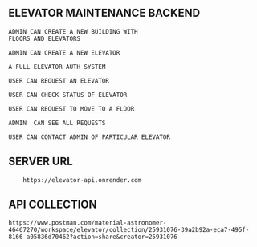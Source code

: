 ## ELEVATOR MAINTENANCE BACKEND

    ADMIN CAN CREATE A NEW BUILDING WITH 
    FLOORS AND ELEVATORS

    ADMIN CAN CREATE A NEW ELEVATOR

    A FULL ELEVATOR AUTH SYSTEM

    USER CAN REQUEST AN ELEVATOR

    USER CAN CHECK STATUS OF ELEVATOR

    USER CAN REQUEST TO MOVE TO A FLOOR

    ADMIN  CAN SEE ALL REQUESTS

    USER CAN CONTACT ADMIN OF PARTICULAR ELEVATOR

## SERVER URL
    
        https://elevator-api.onrender.com

## API COLLECTION

    https://www.postman.com/material-astronomer-46467270/workspace/elevator/collection/25931076-39a2b92a-eca7-495f-8166-a05836d70462?action=share&creator=25931076